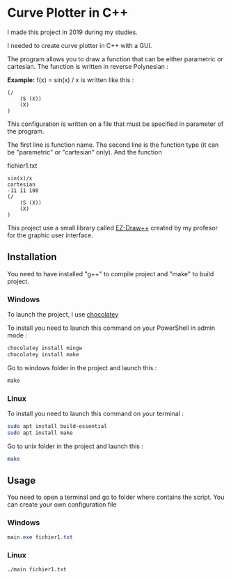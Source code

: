 # Curve Plotter in C++

I made this project in 2019 during my studies.

I needed to create curve plotter in C++ with a GUI.

The program allows you to draw a function that can be either parametric or cartesian. The function is written in reverse Polynesian :

**Example:** f(x) = sin(x) / x is written like this :

```
(/
    (S (X))
    (X)
)
```

This configuration is written on a file that must be specified in parameter of the program.

The first line is function name.
The second line is the function type (it can be "parametric" or "cartesian" only).
And the function

fichier1.txt

```
sin(x)/x
cartesian
-11 11 100
(/
    (S (X))
    (X)
)
```

This project use a small library called [EZ-Draw++](http://eric.remy3.free.fr/EZ-Draw++/EZ-Draw++-1.2-3/html/index.html) created by my profesor for the graphic user interface.

## Installation

You need to have installed "g++" to compile project and "make" to build project.

### Windows

To launch the project, I use [chocolatey](https://chocolatey.org/)

To install you need to launch this command on your PowerShell in admin mode :

```powershell
chocolatey install mingw
chocolatey install make
```

Go to windows folder in the project and launch this :

```powershell
make
```

### Linux

To install you need to launch this command on your terminal :

```bash
sudo apt install build-essential
sudo apt install make
```

Go to unix folder in the project and launch this :

```bash
make
```

## Usage

You need to open a terminal and go to folder where contains the script.
You can create your own configuration file

### Windows

```powershell
main.exe fichier1.txt
```

### Linux

```bash
./main fichier1.txt
```
